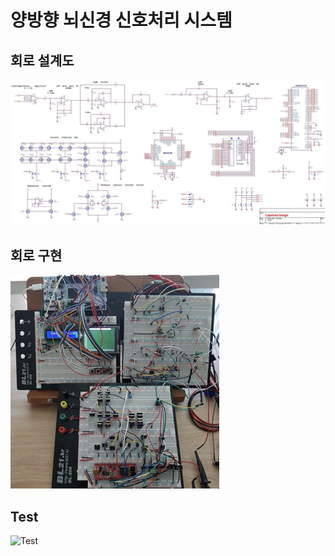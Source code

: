 # 양방향 뇌신경 신호처리 시스템

## 회로 설계도
![Circuit Design](./Whole_System_Design.png "회로설계도")

## 회로 구현
![Circuit](./Whole_System_Circuit.png "회로")

## Test
![Test](./Test.png "회로")
